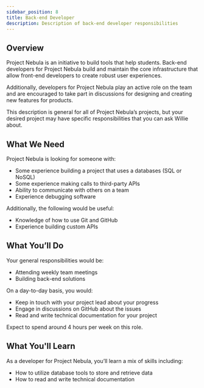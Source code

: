 ```yaml
---
sidebar_position: 8
title: Back-end Developer
description: Description of back-end developer responsibilities
---
```


## Overview

Project Nebula is an initiative to build tools that help students. Back-end developers for Project Nebula build and maintain the core infrastructure that allow front-end developers to create robust user experiences.

Additionally, developers for Project Nebula play an active role on the team and are encouraged to take part in discussions for designing and creating new features for products.

This description is general for all of Project Nebula’s projects, but your desired project may have specific responsibilities that you can ask Willie about.

## What We Need

Project Nebula is looking for someone with:

- Some experience building a project that uses a databases (SQL or NoSQL)
- Some experience making calls to third-party APIs
- Ability to communicate with others on a team
- Experience debugging software

Additionally, the following would be useful:

- Knowledge of how to use Git and GitHub
- Experience building custom APIs

## What You’ll Do

Your general responsibilities would be:

- Attending weekly team meetings
- Building back-end solutions

On a day-to-day basis, you would:

- Keep in touch with your project lead about your progress
- Engage in discussions on GitHub about the issues
- Read and write technical documentation for your project

Expect to spend around 4 hours per week on this role.

## What You'll Learn

As a developer for Project Nebula, you’ll learn a mix of skills including:

- How to utilize database tools to store and retrieve data
- How to read and write technical documentation
